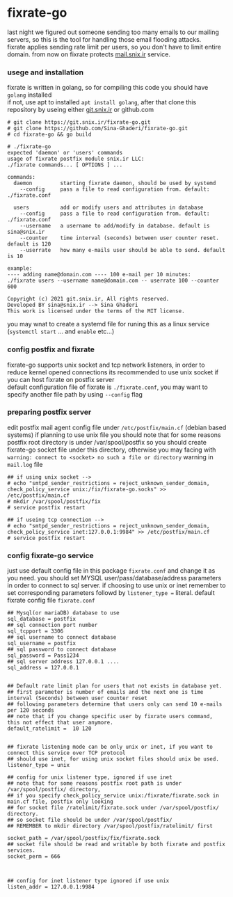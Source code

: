 # fixrate-go
last night we figured out someone sending too many emails to our mailing servers, so this is the tool for handling those email flooding attacks.  
fixrate applies sending rate limit per users, so you don't have to limit entire domain. from now on fixrate protects [mail.snix.ir](https://mail.snix.ir) service.  

### usege and installation
fixrate is written in golang, so for compiling this code you should have `golang` installed  
if not, use apt to installed `apt install golang`, after that clone this repository by useing either [git.snix.ir](https://git.snix.ir/fixrate-go) or github.com  
```
# git clone https://git.snix.ir/fixrate-go.git
# git clone https://github.com/Sina-Ghaderi/fixrate-go.git
# cd fixrate-go && go build

# ./fixrate-go
expected 'daemon' or 'users' commands
usage of fixrate postfix module snix.ir LLC:
./fixrate commands... [ OPTIONS ] ...

commands:
  daemon         starting fixrate daemon, should be used by systemd
    --config     pass a file to read configuration from. default: ./fixrate.conf

  users          add or modify users and attributes in database
    --config     pass a file to read configuration from. default: ./fixrate.conf
    --username   a username to add/modify in database. default is sina@snix.ir
    --counter    time interval (seconds) between user counter reset. default is 120
    --userrate   how many e-mails user should be able to send. default is 10

example: 
---- adding name@domain.com ---- 100 e-mail per 10 minutes:
./fixrate users --username name@domain.com -- userrate 100 --counter 600

Copyright (c) 2021 git.snix.ir, All rights reserved.
Developed BY sina@snix.ir --> Sina Ghaderi  
This work is licensed under the terms of the MIT license.
```
you may wnat to create a systemd file for runing this as a linux service (`systemctl start` ... and `enable` etc...)

### config postfix and fixrate 
fixrate-go supports unix socket and tcp network listeners, in order to reduce kernel opened connections its recommended to use unix socket if you can host fixrate on postfix server  
default configuration file of fixrate is `./fixrate.conf`, you may want to specify another file path by using `--config` flag  

### preparing postfix server
edit postfix mail agent config file under `/etc/postfix/main.cf` (debian based systems)
if planning to use unix file you should note that for some reasons postfix root directory is under /var/spool/postfix so you should create fixrate-go socket file under this directory, otherwise you may facing with `warning: connect to <socket> no such a file or directory` warning in` mail.log` file 
```
## if using unix socket -->
# echo "smtpd_sender_restrictions = reject_unknown_sender_domain, check_policy_service unix:/fix/fixrate-go.socks" >> /etc/postfix/main.cf
# mkdir /var/spool/postfix/fix
# service postfix restart 

## if useing tcp connection --> 
# echo "smtpd_sender_restrictions = reject_unknown_sender_domain, check_policy_service inet:127.0.0.1:9984" >> /etc/postfix/main.cf
# service postfix restart
```

### config fixrate-go service
just use default config file in this package `fixrate.conf` and change it as you need.
you should set MYSQL user/pass/database/address parameters in order to connect to sql server.
if choosing to use unix or inet remember to set corresponding parameters followd by `listener_type =` literal.
default fixrate config file `fixrate.conf`
```
## Mysql(or mariaDB) database to use 
sql_database = postfix
## sql connection port number
sql_tcpport = 3306
## sql username to connect database 
sql_username = postfix
## sql password to connect database
sql_password = Pass1234
## sql server address 127.0.0.1 .... 
sql_address = 127.0.0.1


## Default rate limit plan for users that not exists in database yet.
## first parameter is number of emails and the next one is time interval (Seconds) between user counter reset
## following parameters determine that users only can send 10 e-mails per 120 seconds
## note that if you change specific user by fixrate users command, this not effect that user anymore.  
default_ratelimit =  10 120


## fixrate listening mode can be only unix or inet, if you want to connect this service over TCP protocol
## should use inet, for using unix socket files should unix be used. 
listener_type = unix

## config for unix listener type, ignored if use inet
## note that for some reasons postfix root path is under /var/spool/postfix/ directory,
## if you specify check_policy_service unix:/fixrate/fixrate.sock in main.cf file, postfix only looking
## for socket file /ratelimit/fixrate.sock under /var/spool/postfix/ directory.
## so socket file should be under /var/spool/postfix/
## REMEMBER to mkdir directory /var/spool/postfix/ratelimit/ first

socket_path = /var/spool/postfix/fix/fixrate.sock
## socket file should be read and writable by both fixrate and postfix services.
socket_perm = 666



## config for inet listener type ignored if use unix
listen_addr = 127.0.0.1:9984
```
